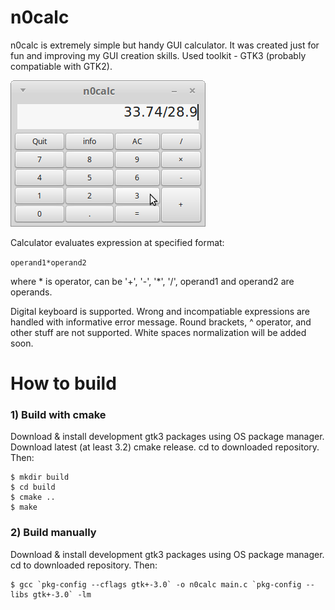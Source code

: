 # n0calc

n0calc is extremely simple but handy GUI calculator. It was created just for fun and improving my GUI creation skills. Used toolkit - GTK3 (probably compatiable with GTK2).

![n0calc preview](https://raw.githubusercontent.com/xdevelnet/filedrop/master/img/n0calc.png)

Calculator evaluates expression at specified format:

`operand1*operand2`

where * is operator, can be '+', '-', '*', '/', operand1 and operand2 are operands.

Digital keyboard is supported. Wrong and incompatiable expressions are handled with informative error message. Round brackets, ^ operator, and other stuff are not supported. White spaces normalization will be added soon.

# How to build

### 1) Build with cmake

Download & install development gtk3 packages using OS package manager.
Download latest (at least 3.2) cmake release. cd to downloaded repository. Then:
```
$ mkdir build
$ cd build
$ cmake ..
$ make
```

### 2) Build manually

Download & install development gtk3 packages using OS package manager.
cd to downloaded repository. Then:
```
$ gcc `pkg-config --cflags gtk+-3.0` -o n0calc main.c `pkg-config --libs gtk+-3.0` -lm
```
